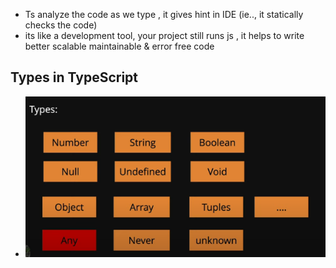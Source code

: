 - Ts analyze the code as we type , it gives hint in IDE (ie.., it statically checks the code)
- its like a development tool, your project still runs js , it helps to write better scalable maintainable & error free code

## Types in TypeScript
 - ![Types In Ts](/Notes/images/image.png)